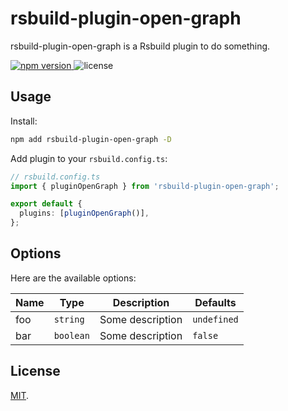 # rsbuild-plugin-open-graph

rsbuild-plugin-open-graph is a Rsbuild plugin to do something.

<p>
  <a href="https://npmjs.com/package/rsbuild-plugin-open-graph">
   <img src="https://img.shields.io/npm/v/rsbuild-plugin-open-graph?style=flat-square&colorA=564341&colorB=EDED91" alt="npm version" />
  </a>
    <img src="https://img.shields.io/badge/License-MIT-blue.svg?style=flat-square&colorA=564341&colorB=EDED91" alt="license" />
</p>

## Usage

Install:

```bash
npm add rsbuild-plugin-open-graph -D
```

Add plugin to your `rsbuild.config.ts`:

```ts
// rsbuild.config.ts
import { pluginOpenGraph } from 'rsbuild-plugin-open-graph';

export default {
  plugins: [pluginOpenGraph()],
};
```

## Options

Here are the available options:

| Name | Type      | Description      | Defaults    |
| ---- | --------- | ---------------- | ----------- |
| foo  | `string`  | Some description | `undefined` |
| bar  | `boolean` | Some description | `false`     |

## License

[MIT](./LICENSE).

